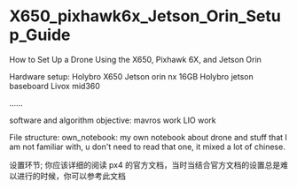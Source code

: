 # X650_pixhawk6x_Jetson_Orin_Setup_Guide
How to Set Up a Drone Using the X650, Pixhawk 6X, and Jetson Orin


Hardware setup:
Holybro X650
Jetson orin nx 16GB
Holybro jetson baseboard
Livox mid360

......



software and algorithm objective:
mavros work
LIO work



File structure:
own_notebook: my own notebook about drone and stuff that I am not familiar with, u don't need to read that one, it mixed a lot of chinese.

设置环节;
你应该详细的阅读 px4 的官方文档，当时当结合官方文档的设置总是难以进行的时候，你可以参考此文档